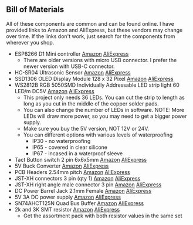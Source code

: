 <h2>Bill of Materials</h2>

All of these components are common and can be found online.  I have provided links to Amazon and AliExpress, but these vendors may change over time.
If the links don't work, just search for the components from wherever you shop.

* ESP8266 D1 Mini controller [Amazon](https://www.amazon.com/dp/B0BK986HLZ) [AliExpress](https://www.aliexpress.us/item/3256807691590176.html)
    * There are older versions with micro USB connector.  I prefer the newer version with USB-C connector.
* HC-SR04 Ultrasonic Sensor [Amazon](https://www.amazon.com/dp/B07HQG5K5T) [AliExpress](https://www.aliexpress.us/item/3256808598031205.html)
* SSD1306 OLED Display Module 128 x 32 Pixel [Amazon](https://www.amazon.com/dp/B079BN2J8V) [AliExpress](https://www.aliexpress.us/item/3256807486098308.html)
* WS2812B RGB 5050SMD Individually Addressable LED strip light 60 LED/m DC5V [Amazon](https://www.amazon.com/dp/B0956Q3L4Q) [AliExpress](https://www.aliexpress.us/item/3256806929208460.html)
    * This project only needs 36 LEDs.  You can cut the strip to length as long as you cut in the middle of the
      copper solder pads.  
    * You can also change the number of LEDs in software.  NOTE: More LEDs will draw more power, so you may need
      to get a bigger power supply.
    * Make sure you buy the 5V version, NOT 12V or 24V.
    * You can different options with various levels of waterproofing
        * IP30 - no waterproofing
        * IP65 - covered in clear silicone
        * IP67 - incased in a waterproof sleeve
* Tact Button switch 2 pin 6x6x5mm [Amazon](https://www.amazon.com/dp/B07X8T9D2Q) [AliExpress](https://www.aliexpress.us/item/3256807146533442.html)
* 5V Buck Converter [Amazon](https://www.amazon.com/dp/B0DGPZ91BD) [AliExpress](https://www.aliexpress.us/item/3256807692095306.html)
* PCB Headers 2.54mm pitch [Amazon](https://www.amazon.com/dp/B08DVGCTKT) [AliExpress](https://www.aliexpress.us/item/2255800687544049.html)
* JST-XH connectors 3 pin (qty 1) [Amazon](https://www.amazon.com/dp/B0CF283MG6) [AliExpress](https://www.aliexpress.us/item/2251832540932752.html)
* JST-XH right angle male connector 3 pin [Amazon](https://www.amazon.com/dp/B0BLTYHFMZ) [AliExpress](https://www.aliexpress.us/item/3256808303698578.html)
* DC Power Barrel Jack 2.1mm Female [Amazon](https://www.amazon.com/dp/B09ZBN38FS) [AliExpress](https://www.aliexpress.us/item/2251832423972836.html)
* 5V 3A DC power supply [Amazon](https://www.amazon.com/dp/B09NLMVXMZ) [AliExpress](https://www.aliexpress.us/item/3256806901002886.html)
* SN74AHCT125N Quad Bus Buffer [Amazon](https://www.amazon.com/dp/B0DXK7PWTN) [AliExpress](https://www.aliexpress.us/item/3256807624678371.html)
* 2k and 3K SMT resistor [Amazon](https://www.amazon.com/dp/B0BZGZRN4K) [AliExpress](https://www.aliexpress.us/item/3256802835223851.html)
    * Get the assortment pack with both resistor values in the same set